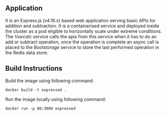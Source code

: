 ## Application ##
It is an Express.js (v4.16.x) based web application serving basic APIs for addition and subtraction. It is a containerised service and deployed inside the cluster as a pod eligible to horizontally scale under extreme conditions. The _Vuecalc_ service calls the apis from this service when it has to do an add or subtract operation, once the operation is complete an async call is placed to the _Bootstorage_ service to store the last performed operation in the Redis data store.

## Build Instructions ##

Build the image using following command:
```
docker build -t expressed .
```

Run the image locally using following command:
```
docker run -p 80:3000 expressed
```